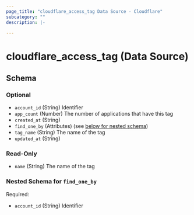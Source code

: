 ```yaml
---
page_title: "cloudflare_access_tag Data Source - Cloudflare"
subcategory: ""
description: |-
  
---
```


# cloudflare_access_tag (Data Source)




<!-- schema generated by tfplugindocs -->
## Schema

### Optional

- `account_id` (String) Identifier
- `app_count` (Number) The number of applications that have this tag
- `created_at` (String)
- `find_one_by` (Attributes) (see [below for nested schema](#nestedatt--find_one_by))
- `tag_name` (String) The name of the tag
- `updated_at` (String)

### Read-Only

- `name` (String) The name of the tag

<a id="nestedatt--find_one_by"></a>
### Nested Schema for `find_one_by`

Required:

- `account_id` (String) Identifier


